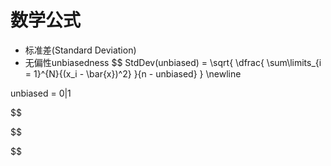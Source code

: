 # 数学公式


> 
- 标准差(Standard Deviation)
- 无偏性unbiasedness
$$
StdDev(unbiased) = \sqrt{
    \dfrac{
        \sum\limits_{i = 1}^{N}{(x_i - \bar{x})^2}
    }{n - unbiased}
}
\newline

unbiased = 0|1


$$



$$

$$